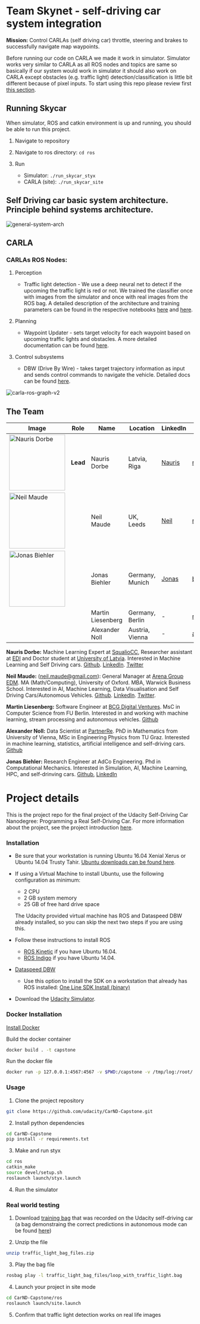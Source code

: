 # Team Skynet - self-driving car system integration

__Mission:__ Control CARLAs (self driving car) throttle, steering and brakes to successfully navigate map waypoints.

Before running our code on CARLA we made it work in simulator. Simulator works very similar to CARLA as all ROS nodes and topics are same so basically if our system would work in simulator it should also work on CARLA except obstacles (e.g. traffic light) detection/classification is little bit different because of pixel inputs. To start using this repo please review first [this section](#project-details).

## Running Skycar

When simulator, ROS and catkin environment is up and running, you should  be able to run this project.

1. Navigate to repository
2. Navigate to ros directory: `cd ros`

3. Run

   * Simulator:  `./run_skycar_styx`
   * CARLA (site): `./run_skycar_site`

## Self Driving car basic system architecture. Principle behind systems architecture.

![general-system-arch](imgs/system_arch.png)

## CARLA

### CARLAs ROS Nodes:

1. Perception

    * Traffic light detection - We use a deep neural net to detect if the upcoming
     the traffic light is red or not. We trained the classifier once with images from the simulator
     and once with real images from the ROS bag. A detailed description of the architecture and training parameters can be found in the respective notebooks [here](./object_detection/KerasClassificator.ipynb)
     and [here](./object_detection/KerasClassificatorUdacity.ipynb).

2. Planning

    * Waypoint Updater - sets target velocity for each waypoint based on upcoming traffic lights and obstacles. A more detailed documentation can be found [here](./waypoint_updater_docs.md).

3. Control subsystems

    * DBW (Drive By Wire) - takes target trajectory information as input and sends control commands to navigate the vehicle. Detailed docs can be found [here](./controller_docs.md).

![carla-ros-graph-v2](imgs/carla-ros-graph-v2.png)

## The Team

|     Image              |     Role      |      Name      |    Location   | LinkedIn    |     email   |
|------------------------|---------------|----------------|---------------|-------------|-------------|
| <img src="./imgs/nauris_dorbe.jpg" alt="Nauris Dorbe" width="150" height="150"> |__Lead__| Nauris Dorbe | Latvia, Riga | [Nauris](https://www.linkedin.com/in/naurisdorbe) | <naurisdorbe@gmail.com> |
| <img src="./imgs/neilmaude.jpg" alt="Neil Maude" width="150" height="150">| | Neil Maude | UK, Leeds | [Neil](https://www.linkedin.com/in/neilmaude)| <neil.maude@gmail.com> |
| <img src="./imgs/jonasbiehler.jpg" alt="Jonas Biehler" width="150" height="150">| | Jonas Biehler | Germany, Munich  | [Jonas](https://www.linkedin.com/in/jonas-biehler-82138a9a/) |<biehler.jonas@gmail.com> |
| | | Martin Liesenberg | Germany, Berlin | - | <martin.liesenberg@gmail.com> |
| | | Alexander Noll | Austria, Vienna | - | <alexander.noll.a@gmail.com> |

__Nauris Dorbe:__ Machine Learning Expert at [SqualioCC](http://squaliocc.com/en), Researcher assistant at [EDI](http://edi.lv/en/home/) and Doctor student at [University of Latvia](https://www.lu.lv/eng/). Interested in Machine Learning and Self Driving cars. [Github](https://github.com/Naurislv). [LinkedIn](https://www.linkedin.com/in/naurisdorbe). [Twitter](https://twitter.com/NaurisDorbe)

__Neil Maude:__ (<neil.maude@gmail.com>): General Manager at [Arena Group EDM](http://www.arenagroup.net/).  MA (Math/Computing), University of Oxford. MBA, Warwick Business School. Interested in AI, Machine Learning, Data Visualisation and Self Driving Cars/Autonomous Vehicles. [Github](https://github.com/NeilMaude). [LinkedIn](https://www.linkedin.com/in/neilmaude). [Twitter](https://twitter.com/nmaude2006).

__Martin Liesenberg:__ Software Engineer at [BCG Digital Ventures](https://bcgdv.com/). MsC in Computer Science from FU Berlin. Interested in and working with machine learning, stream processing and autonomous vehicles. [Github](https://github.com/mliesenberg)

__Alexander Noll:__ Data Scientist at [PartnerRe](http://partnerre.com/). PhD in Mathematics from University of Vienna, MSc in Engineering Physics from TU Graz. Interested in machine learning, statistics, artificial intelligence and self-driving cars. [Github](https://github.com/NOllAl)

__Jonas Biehler:__ Research Engineer at AdCo Engineering. Phd in Computational Mechanics. Interested in Simulation, AI, Machine Learning, HPC, and self-drinving cars. [Github](https://github.com/jbi35), [LinkedIn](https://www.linkedin.com/in/jonas-biehler-82138a9a/)

# Project details

This is the project repo for the final project of the Udacity Self-Driving Car Nanodegree: Programming a Real Self-Driving Car. For more information about the project, see the project introduction [here](https://classroom.udacity.com/nanodegrees/nd013/parts/6047fe34-d93c-4f50-8336-b70ef10cb4b2/modules/e1a23b06-329a-4684-a717-ad476f0d8dff/lessons/462c933d-9f24-42d3-8bdc-a08a5fc866e4/concepts/5ab4b122-83e6-436d-850f-9f4d26627fd9).

### Installation

* Be sure that your workstation is running Ubuntu 16.04 Xenial Xerus or Ubuntu 14.04 Trusty Tahir. [Ubuntu downloads can be found here](https://www.ubuntu.com/download/desktop).
* If using a Virtual Machine to install Ubuntu, use the following configuration as minimum:
  * 2 CPU
  * 2 GB system memory
  * 25 GB of free hard drive space

  The Udacity provided virtual machine has ROS and Dataspeed DBW already installed, so you can skip the next two steps if you are using this.

* Follow these instructions to install ROS
  * [ROS Kinetic](http://wiki.ros.org/kinetic/Installation/Ubuntu) if you have Ubuntu 16.04.
  * [ROS Indigo](http://wiki.ros.org/indigo/Installation/Ubuntu) if you have Ubuntu 14.04.
* [Dataspeed DBW](https://bitbucket.org/DataspeedInc/dbw_mkz_ros)
  * Use this option to install the SDK on a workstation that already has ROS installed: [One Line SDK Install (binary)](https://bitbucket.org/DataspeedInc/dbw_mkz_ros/src/81e63fcc335d7b64139d7482017d6a97b405e250/ROS_SETUP.md?fileviewer=file-view-default)
* Download the [Udacity Simulator](https://github.com/udacity/CarND-Capstone/releases/tag/v1.2).


### Docker Installation
[Install Docker](https://docs.docker.com/engine/installation/)

Build the docker container
```bash
docker build . -t capstone
```

Run the docker file
```bash
docker run -p 127.0.0.1:4567:4567 -v $PWD:/capstone -v /tmp/log:/root/.ros/ --rm -it capstone
```
### Usage

1. Clone the project repository
```bash
git clone https://github.com/udacity/CarND-Capstone.git
```

2. Install python dependencies
```bash
cd CarND-Capstone
pip install -r requirements.txt
```
3. Make and run styx
```bash
cd ros
catkin_make
source devel/setup.sh
roslaunch launch/styx.launch
```
4. Run the simulator

### Real world testing
1. Download [training bag](https://drive.google.com/file/d/0B2_h37bMVw3iYkdJTlRSUlJIamM/view?usp=sharing) that was recorded on the Udacity self-driving car (a bag demonstraing the correct predictions in autonomous mode can be found [here](https://drive.google.com/open?id=0B2_h37bMVw3iT0ZEdlF4N01QbHc))

2. Unzip the file
```bash
unzip traffic_light_bag_files.zip
```
3. Play the bag file
```bash
rosbag play -l traffic_light_bag_files/loop_with_traffic_light.bag
```
4. Launch your project in site mode
```bash
cd CarND-Capstone/ros
roslaunch launch/site.launch
```
5. Confirm that traffic light detection works on real life images
